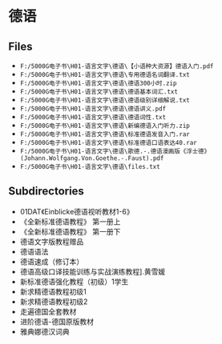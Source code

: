 # 德语

## Files

- `F:/5000G电子书\H01-语言文字\德语\【小语种大资源】德语入门.pdf`
- `F:/5000G电子书\H01-语言文字\德语\专用德语名词翻译.txt`
- `F:/5000G电子书\H01-语言文字\德语\德语300小时.zip`
- `F:/5000G电子书\H01-语言文字\德语\德语基本词汇.txt`
- `F:/5000G电子书\H01-语言文字\德语\德语级别详细解说.txt`
- `F:/5000G电子书\H01-语言文字\德语\德语讲义.pdf`
- `F:/5000G电子书\H01-语言文字\德语\德语词性.txt`
- `F:/5000G电子书\H01-语言文字\德语\新编德语入门听力.zip`
- `F:/5000G电子书\H01-语言文字\德语\标准德语发音入门.rar`
- `F:/5000G电子书\H01-语言文字\德语\标准德语口语表达40.rar`
- `F:/5000G电子书\H01-语言文字\德语\歌德.-.德语漫画版《浮士德》(Johann.Wolfgang.Von.Goethe.-.Faust).pdf`
- `F:/5000G电子书\H01-语言文字\德语\files.txt`

## Subdirectories

- 01DAT《Einblicke德语视听教材1-6》
- 《全新标准德语教程》 第一册上
- 《全新标准德语教程》 第一册下
- 德语文字版教程赠品
- 德语语法
- 德语速成（修订本）
- 德语高级口译技能训练与实战演练教程].黄雪媛
- 新标准德语强化教程（初级）1学生
- 新求精德语教程初级1
- 新求精德语教程初级2
- 走遍德国全套教材
- 进阶德语-德国原版教材
- 雅典娜德汉词典
